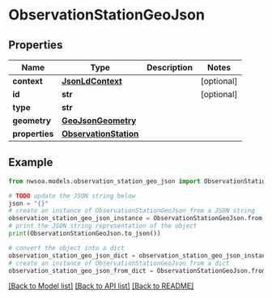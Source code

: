 # ObservationStationGeoJson


## Properties

Name | Type | Description | Notes
------------ | ------------- | ------------- | -------------
**context** | [**JsonLdContext**](JsonLdContext.md) |  | [optional] 
**id** | **str** |  | [optional] 
**type** | **str** |  | 
**geometry** | [**GeoJsonGeometry**](GeoJsonGeometry.md) |  | 
**properties** | [**ObservationStation**](ObservationStation.md) |  | 

## Example

```python
from nwsoa.models.observation_station_geo_json import ObservationStationGeoJson

# TODO update the JSON string below
json = "{}"
# create an instance of ObservationStationGeoJson from a JSON string
observation_station_geo_json_instance = ObservationStationGeoJson.from_json(json)
# print the JSON string representation of the object
print(ObservationStationGeoJson.to_json())

# convert the object into a dict
observation_station_geo_json_dict = observation_station_geo_json_instance.to_dict()
# create an instance of ObservationStationGeoJson from a dict
observation_station_geo_json_from_dict = ObservationStationGeoJson.from_dict(observation_station_geo_json_dict)
```
[[Back to Model list]](../README.md#documentation-for-models) [[Back to API list]](../README.md#documentation-for-api-endpoints) [[Back to README]](../README.md)


